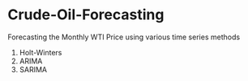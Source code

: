 # Crude-Oil-Forecasting
Forecasting the Monthly WTI Price using various time series methods
1. Holt-Winters
2. ARIMA
3. SARIMA
